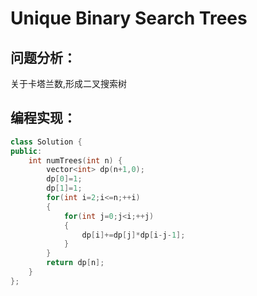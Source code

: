 #  Unique Binary Search Trees
## 问题分析：
关于卡塔兰数,形成二叉搜索树
## 编程实现：
```C++
class Solution {
public:
    int numTrees(int n) {
        vector<int> dp(n+1,0);
        dp[0]=1;
        dp[1]=1;
        for(int i=2;i<=n;++i)
        {
            for(int j=0;j<i;++j) 
            {
                dp[i]+=dp[j]*dp[i-j-1];
            }
        }
        return dp[n];
    }
};
```
